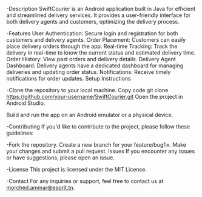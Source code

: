 -Description
SwiftCourier is an Android application built in Java for efficient and streamlined delivery services. It provides a user-friendly interface for both delivery agents and customers, optimizing the delivery process.

-Features
User Authentication: Secure login and registration for both customers and delivery agents.
Order Placement: Customers can easily place delivery orders through the app.
Real-time Tracking: Track the delivery in real-time to know the current status and estimated delivery time.
Order History: View past orders and delivery details.
Delivery Agent Dashboard: Delivery agents have a dedicated dashboard for managing deliveries and updating order status.
Notifications: Receive timely notifications for order updates.
Setup Instructions

-Clone the repository to your local machine.
Copy code
git clone https://github.com/your-username/SwiftCourier.git
Open the project in Android Studio.

Build and run the app on an Android emulator or a physical device.

-Contributing
If you'd like to contribute to the project, please follow these guidelines:

-Fork the repository.
Create a new branch for your feature/bugfix.
Make your changes and submit a pull request.
Issues
If you encounter any issues or have suggestions, please open an issue.

-License
This project is licensed under the MIT License.

-Contact
For any inquiries or support, feel free to contact us at morched.ammar@esprit.tn.

